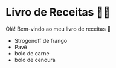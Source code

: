 # Livro de Receitas :woman_cook:

Olá! Bem-vindo ao meu livro de receitas :wave:

- Strogonoff de frango
- Pavê
- bolo de carne
- bolo de cenoura

 


